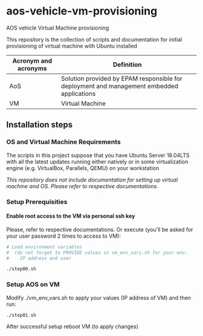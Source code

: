 # aos-vehicle-vm-provisioning
AOS vehicle Virtual Machine provisioning

This repository is the collection of scripts and documentation for
initial provisioning of virtual machine with Ubuntu installed

| Acronym and acronyms | Definition |
|---|---|
| AoS | Solution provided by EPAM responsible for deployment and management embedded applications |
| VM | Virtual Machine |


## Installation steps

### OS and Virtual Machine Requirements

The scripts in this project suppose that you have Ubuntu Server 18.04LTS
 with all the latest updates running either natively or in some virtualization engine
 (e.g. VirtualBox, Parallels, QEMU) on your workstation
  

_This repository does not include documentation for
setting up virtual machine and OS. Please refer to respective documentations._

### Setup Prerequisities

#### Enable root access to the VM via personal ssh key
Please, refer to respective documentations.
Or execute (you'll be asked for your user password 2 times to access to VM):

```bash
# Load environment variables 
#  (do not forget to PROVIDE values in vm_env_vars.sh for your env:
#    IP address and user

./step00.sh
```

### Setup AOS on VM

Modify ./vm_env_vars.sh to apply your values (IP address of VM) and then run:

```bash
./step01.sh
```

After successful setup reboot VM (to apply changes)
